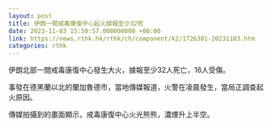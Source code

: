 ```yaml
---
layout: post
title: 伊朗一間戒毒康復中心起火據報至少32死
date: 2023-11-03 15:50:57.000000000 +08:00
link: https://news.rthk.hk/rthk/ch/component/k2/1726301-20231103.htm
categories: rthk
---
```


伊朗北部一間戒毒康復中心發生大火，據報至少32人死亡，16人受傷。

事發在德黑蘭以北的蘭加魯德市，當地傳媒報道，火警在凌晨發生，當局正調查起火原因。

傳媒拍攝到的畫面顯示，戒毒康復中心火光熊熊，濃煙升上半空。
